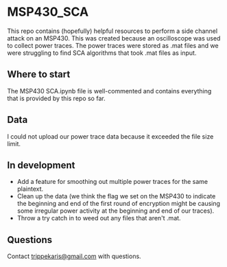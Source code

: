 # MSP430_SCA
This repo contains (hopefully) helpful resources to perform a side channel attack on an MSP430. This was created because an oscilloscope was used to collect power traces. The power traces were stored as .mat files and we were struggling to find SCA algorithms that took .mat files as input. 

## Where to start
The MSP430 SCA.ipynb file is well-commented and contains everything that is provided by this repo so far.

## Data
I could not upload our power trace data because it exceeded the file size limit.

## In development
- Add a feature for smoothing out multiple power traces for the same plaintext.
- Clean up the data (we think the flag we set on the MSP430 to indicate the beginning and end of the first round of encryption might be causing some irregular power activity at the beginning and end of our traces).
- Throw a try catch in to weed out any files that aren't .mat.

## Questions
Contact trippekaris@gmail.com with questions.
